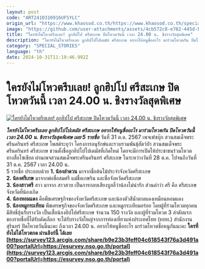 ```yaml
---
layout: post
code: "ART2410310916UFSYLC"
origin_url: "https://www.khaosod.co.th/https://www.khaosod.co.th/special-stories/news_9484527"
image: "https://github.com/user-attachments/assets/4cb572c8-e782-445d-b586-147c2d679c97"
title: "ใครยังไม่โหวตรีบเลย! ลูกฮิปโป ศรีสะเกษ ปิดโหวตวันนี้ เวลา 24.00 น. ชิงรางวัลสุดพิเศษ"
description: "ใครยังไม่โหวตรีบเลย ลูกฮิปโปโปเตมัส ศรีสะเกษ อยากให้หนูชื่ออะไร มาร่วมโหวตกัน ปิดโหวตวันนี้ เวลา 24.00 น. ชิงรางวัลสุดพิเศษ เผย 5 รายชื่อ "
category: "SPECIAL_STORIES"
language: "th"
date: 2024-10-31T11:19:46.992Z
---
```


# ใครยังไม่โหวตรีบเลย! ลูกฮิปโป ศรีสะเกษ ปิดโหวตวันนี้ เวลา 24.00 น. ชิงรางวัลสุดพิเศษ

[![ใครยังไม่โหวตรีบเลย! ลูกฮิปโป ศรีสะเกษ ปิดโหวตวันนี้ เวลา 24.00 น. ชิงรางวัลสุดพิเศษ](https://www.khaosod.co.th/wpapp/uploads/2024/10/Hippopotamus01.jpg "ใครยังไม่โหวตรีบเลย! ลูกฮิปโป ศรีสะเกษ ปิดโหวตวันนี้ เวลา 24.00 น. ชิงรางวัลสุดพิเศษ")](https://www.khaosod.co.th/wpapp/uploads/2024/10/Hippopotamus01.jpg)

_**ใครยังไม่โหวตรีบเลย ลูกฮิปโปโปเตมัส ศรีสะเกษ อยากให้หนูชื่ออะไร มาร่วมโหวตกัน ปิดโหวตวันนี้ เวลา 24.00 น. ชิงรางวัลสุดพิเศษ เผย 5 รายชื่อ**_
วันที่ 31 ต.ค. 2567 เพจเฟซบุ๊ก สวนสมเด็จพระศรีนครินทร์ ศรีสะเกษ โพสต์ระบุว่า โครงการอนุรักษ์และรวบรวมพันธุ์สัตว์ป่า สวนสมเด็จพระศรีนครินทร์ ศรีสะเกษ ชวนตั้งชื่อลูกฮิปโปโปเตมัสที่เกิดใหม่
โดยจะมีการเปิดให้ประชาชนร่วมโหวตทางสื่อโซเชียล ผ่านเพจสวนสมเด็จพระศรีนครินทร์ ศรีสะเกษ ในระหว่างวันที่ 28 ต.ค. ไปจนถึงวันที่ 31 ต.ค. 2567 เวลา 24.00 น.  
5 รายชื่อ ประกอบด้วย
**1\. น้องลำดวน** มาจากชื่อต้นไม้ประจำจังหวัดศรีสะเกษ  
**2\. น้องศรีเกษ** มาจากพ่อชื่อสมศรี แม่ชื่อเกษริน และชื่อจังหวัดศรีสะเกษ  
**3\. น้องสาวศรี** สาว มาจาก สาวสวย เป็นการกลบเสียงบูลลี่ว่าน้องไม่น่ารัก ส่วนคำว่า ศรี คือ ศรีสะเกษ จังหวัดที่น้องเกิด  
**4\. น้องหอมแดง** คือพืชเศรษฐกิจของจังหวัดศรีสะเกษ และน้องตัวสีน้ำตาลแดงเหมือนหอมแดง  
**5\. น้องหมูกระเทียม** พืชเศรษฐกิจของจังหวัดศรีสะเกษ และหมูกระเทียมอร่อย
โดยผู้ที่ร่วมโหวตทุกคนมีสิทธิ์ลุ้นรับรางวัล เป็นเสื้อน้องฮิปโปศรีสะเกษ จำนวน 150 รางวัล และผู้ที่ร่วมโหวต 3 ลำดับแรกของรายชื่อที่ได้รับคัดเลือก จะได้รับรางวัลใหญ่จากการท่องเที่ยวแห่งประเทศไทย (ททท.) สำนักงานสุรินทร์
ปิดโหวตวันนี้นะคะ ถึงเวลา 24.00 น. อยากให้หนูชื่ออะไร มาร่วมโหวตชื่อหนูกันนะคะ
**ใครที่ยังไม่ได้โหวตกด ผ่านลิงก์นี้ ได้เลย [https://survey123.arcgis.com/share/b9e23b3feff04c618543f76a3d491a00?portalUrl=https://esurvey.nso.go.th/portal](https://survey123.arcgis.com/share/b9e23b3feff04c618543f76a3d491a00?portalUrl=https://esurvey.nso.go.th/portal)**